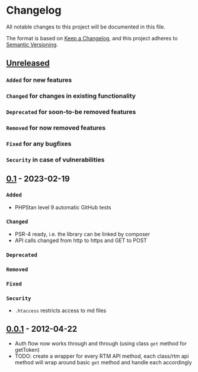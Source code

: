 # Changelog
All notable changes to this project will be documented in this file.

The format is based on [Keep a Changelog](https://keepachangelog.com/en/1.0.0/),
and this project adheres to [Semantic Versioning](https://semver.org/spec/v2.0.0.html).

## [Unreleased]
### `Added` for new features

### `Changed` for changes in existing functionality

### `Deprecated` for soon-to-be removed features

### `Removed` for now removed features

### `Fixed` for any bugfixes

### `Security` in case of vulnerabilities

## [0.1] - 2023-02-19
### `Added`
- PHPStan level 9 automatic GitHub tests

### `Changed`
- PSR-4 ready, i.e. the library can be linked by composer
- API calls changed from http to https and GET to POST

### `Deprecated`

### `Removed`

### `Fixed`

### `Security`
- `.htaccess` restricts access to md files

## [0.0.1] - 2012-04-22
- Auth flow now works through and through (using class `get` method for getToken)
- TODO: create a wrapper for every RTM API method, each class/rtm api method will wrap around basic `get` method and handle each accordingly

[Unreleased]: https://github.com/WorkOfStan/rtm-php-library/compare/v0.1...HEAD
[0.1]: https://github.com/WorkOfStan/rtm-php-library/compare/v0.0.1...v0.1
[0.0.1]: https://github.com/WorkOfStan/rtm-php-library/releases/tag/v0.0.1
